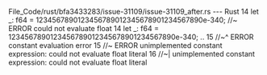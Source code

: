 File_Code/rust/bfa3433283/issue-31109/issue-31109_after.rs --- Rust
14     let _: f64 = 1234567890123456789012345678901234567890e-340; //~ ERROR could not evaluate float                                                        14     let _: f64 = 1234567890123456789012345678901234567890e-340;
..                                                                                                                                                           15     //~^ ERROR constant evaluation error
15     //~ ERROR unimplemented constant expression: could not evaluate float literal                                                                         16     //~| unimplemented constant expression: could not evaluate float literal

